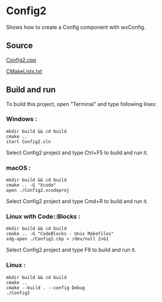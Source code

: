 # Config2

Shows how to create a Config component with wxConfig.

## Source

[Config2.cpp](Config2.cpp)

[CMakeLists.txt](CMakeLists.txt)

## Build and run

To build this project, open "Terminal" and type following lines:

### Windows :

``` shell
mkdir build && cd build
cmake .. 
start Config2.sln
```

Select Config2 project and type Ctrl+F5 to build and run it.

### macOS :

``` shell
mkdir build && cd build
cmake .. -G "Xcode"
open ./Config2.xcodeproj
```

Select Config2 project and type Cmd+R to build and run it.

### Linux with Code::Blocks :

``` shell
mkdir build && cd build
cmake .. -G "CodeBlocks - Unix Makefiles"
xdg-open ./Config2.cbp > /dev/null 2>&1
```

Select Config2 project and type F9 to build and run it.

### Linux :

``` shell
mkdir build && cd build
cmake .. 
cmake --build . --config Debug
./Config2
```
